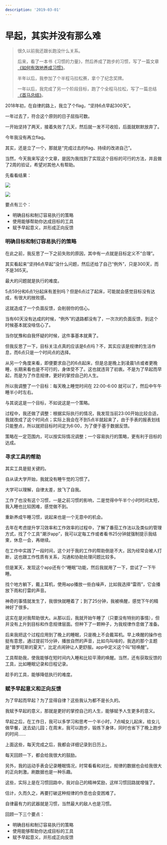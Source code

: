 ```yaml
---
description: '2019-03-01'
---
```


# 早起，其实并没有那么难

> 很久以前我还跟长跑没什么关系。
>
> 后来，看了一本书《习惯的力量》，然后养成了跑步的习惯，写了一篇文章[《如何有效地养成习惯》](how-to-form-a-habit.md)。
>
> 半年以后，我参加了个半程马拉松赛，拿个了纪念奖牌。
>
> 一年以后，我完成了另一个阶段目标，跑了个全程马拉松，写了一篇总结[《首马总结》](http://mp.weixin.qq.com/s?__biz=MjM5MTM4NDE3Mg==&mid=2247483867&idx=1&sn=b011a22d71b08fbb1a4a6aa1b02a5aab&chksm=a6b716d891c09fce5577ba700f5d32d382f4bd70c4dec09706c559df8e187bac6f772b538ac1&scene=21#wechat_redirect)。

2018年初，在自律的路上，我立了个flag，“坚持6点早起300天”。

一年过去了，符合这个原则的日子屈指可数。

一开始坚持了两天，接着失败了几天，然后就一发不可收拾，后面就默默放弃了。

今年我没有再立flag。

其实，还是立了一个，那就是“完成过去的flag、持续的改进自己”。

当然，今天我来写这个文章，是因为我找到了实现这个目标的可行的方法，并且做了2周的验证，希望对其他人有帮助。

先看看结果： 

![](../.gitbook/assets/wechatimg60.jpeg)

![](../.gitbook/assets/wechatimg61.jpeg)

要点有三个：

* 明确目标和制订容易执行的策略
* 使用能够帮助你达成目标的工具
* 赋予早起意义，并形成正向反馈

### **明确目标和制订容易执行的策略**

在此之前，我反思了一下之前失败的原因，其中有一点就是目标定义不“合理”。

其实看起来“坚持6点早起”没什么问题，然后还给了自己“例外”，只是300天，而不是365天。

最大的问题就是执行的难度。

5点59分和6点1分起床有差别吗？但是6点过了起床，可能就会感觉目标没有达成，有很大的挫败感。

这就造成了一个负面反馈，会削弱你的信心。

当有60天没有达成的时候，“例外”的退路都没有了，一次次的负面反馈，到这个时候基本就没啥信心了。

当你犹豫和自我怀疑的时候，这件事基本就黄了。

但我反思了一下，目标关注点真的应该是6点吗？不，其实应该是规律的生活作息，而6点只是一个时间点的选择。

从另一个角度来看，即便要求自己的6点起床，但是总是晚上到凌晨1点或者更晚睡，长期来看也是不可行的，身体受不了。这也就违背了初衷。不是为了早起而早起，而是为了作息规律，更好的掌控自己的人生。

所以我调整了一个目标：每天晚上睡觉时间在 22:00-6:00 就可以了，然后中午午睡半小时左右。

与其说这是一个目标，不如说这是一个策略。

过程中，我还做了调整：根据实际执行的情况，我发现当前23:00开始比较合适，我就改成了这个时间点；实际上我会在不到5点半就起来了，由于手表的报表划线只能整点，所以就把目标时间定为6:00，为了便于基于数据反馈。

策略在一定范围内，可以按实际情况调整；一个容易执行的策略，更有利于目标的达成。

### **寻求工具的帮助**

其实工具是挺关键的。

自从读大学开始，我就没有睡午觉的习惯了。

大学可以理解，自律太差，放飞了自我。

工作了也没有这个习惯，一是之前习惯的影响，二是觉得中午半个小时时间太短，我入睡也比较困难，感觉做不到。

重新养成午睡习惯，说起来也是一个无意中的机会。

去年在考虑提升学习效率和工作效率的过程中，了解了番茄工作法以及类似的管理方式，找了个工具“潮汐app”，我可以定每工作或者看书25分钟就强制提示我结束，休息一会，再继续。

在工作中实践了一段时间，这个对于我的工作的帮助倒是不大，因为经常会被人打断，这也跟工作性质有关系，沟通和协助处理问题比较多。

但是某天，发现这个app还有个“睡眠”功能，然后我就用了一下，尝试了一下午睡。

找个地方躺下，戴上耳机，使用app播放一些白噪声，比如我选择“雷雨”，它会播放下雨和打雷的声音。

神奇的事情就发生了，我很快就睡着了；到了25分钟，我被唤醒，感觉下午的精神好了很多。

这实在是对我帮助很大。从那以后，我就开始午睡了（只要没有特别的事情），但并没有上升到目标和作息规律层面。但种下了一颗种子，为我规律作息做了准备。

后来我把这个过程应用到了晚上的睡眠，只是晚上不会戴耳机。早上唤醒的操作也挺有意思，通过提前15分钟，播放自然的声音，比如鸟叫啥的，我选的那个主题是“普罗旺斯的夏天”，比定点闹钟让人更舒服。app中定义这个叫“轻唤醒”。

工具帮助我，使我能够在短时间内入睡和比较平滑的唤醒。当然，还有获取反馈的工具，比如睡眠记录和日程记录。

趁手的工具，能够降低执行的难度。

### **赋予早起意义和正向反馈**

为了早起而早起？为了显得自律？这些我认为都不是长久的。

我赋予早起的意义，那就是更好的掌控自己的人生，能够赋予人生更多的意义。

早起之后，在工作日，我可以多学习和思考一个半小时，7点喊女儿起床，给女儿做早餐，送去幼儿园；在周末，我可以跑步，锻炼下身体，同时也省下了晚上跑步的时间......

上面这些，每天完成之后，我都会详细记录到日历上。

每天回顾一下，都会给我很大的鼓励。

另外，我的运动手表会记录睡眠情况，时常看看和对比，规律的数据也会给我很大的正向刺激。刷数据也是一种乐趣。

这些，实际上是在习惯回路中，我对自己的精神奖励，这样习惯回路就增强了。

估计，久而久之，再要打破这种规律的作息也会变困难了。

自律最有力的武器就是习惯，当然最大的敌人也是习惯。

回顾一下三个要点：

* 明确目标和制订容易执行的策略
* 使用能够帮助你达成目标的工具
* 赋予早起意义，并形成正向反馈

